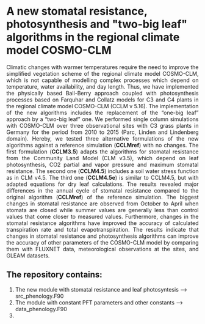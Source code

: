 # A new stomatal resistance, photosynthesis and "two-big leaf" algorithms in the regional climate model COSMO-CLM

<p align="justify">
  Climatic changes with warmer temperatures require the need to improve the simplified vegetation scheme of the regional climate model COSMO-CLM, which is not capable of modelling complex processes which depend on temperature, water availability, and day length. Thus, we have implemented the physically based Ball-Berry approach coupled with photosynthesis processes based on Farquhar and Collatz models for C3 and C4 plants in the regional climate model COSMO-CLM (CCLM v 5.16). The implementation of the new algorithms includes the replacement of the “one-big leaf” approach by a “two-big leaf” one. We performed single column simulations with COSMO-CLM over three observational sites with C3 grass plants in Germany for the period from 2010 to 2015 (Parc, Linden and Lindenberg domain). Hereby, we tested three alternative formulations of the new algorithms against a reference simulation (<strong>CCLMref</strong>) with no changes. The first formulation (<strong>CCLM3.5</strong>) adapts the algorithms for stomatal resistance from the Community Land Model (CLM v3.5), which depend on leaf photosynthesis, CO2 partial and vapor pressure and maximum stomatal resistance. The second one (<strong>CCLM4.5</strong>) includes a soil water stress function as in CLM v4.5. The third one (<strong>CCLM4.5e</strong>) is similar to CCLM4.5, but with adapted equations for dry leaf calculations. The results revealed major differences in the annual cycle of stomatal resistance compared to the original algorithm (<strong>CCLMref</strong>) of the reference simulation. The biggest changes in stomatal resistance are observed from October to April when stomata are closed while summer values are generally less than control values that come closer to measured values. Furthermore, changes in the stomatal resistance algorithms have improved the accuracy of calculated transpiration rate and total evapotranspiration. The results indicate that changes in stomatal resistance and photosynthesis algorithms can improve the accuracy of other parameters of the COSMO-CLM model by comparing them with FLUXNET data, meteorological observations at the sites, and GLEAM datasets.
</p>

## The repository contains:
1. The new module with stomatal resistance and leaf photosyntesis --> src_phenology.F90
2. The module with constant PFT parameters and other constants --> data_phenology.F90
3. 
